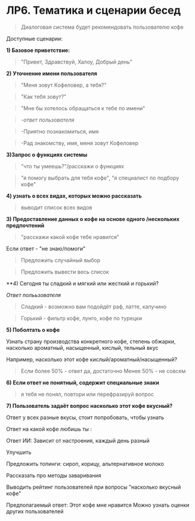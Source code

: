 ЛР6. Тематика и сценарии бесед
===============================

>Диалоговая система будет рекомендовать пользователю кофе

Доступные сценарии:

**1) Базовое приветствие:**

>"Привет, Здравствуй, Халоу, Добрый день" 

**2) Уточнение имени пользователя**

>"Меня зовут Кофеловер, а тебя?"

>"Как тебя зовут?"

>"Мне бы хотелось обращаться к тебе по имени"

>*-ответ пользователя*

>-Приятно познакомиться, имя

>-Рад знакомству, имя, меня зовут Кофеловер 

**3)Запрос о функциях системы**

>"что ты умеешь?"/расскажи о функциях 

>"я помогу выбрать для тебя кофе", "я специалист по подбору кофе"

**4) узнать о всех видах, которых можно рассказать**

>выводит список всех видов 

**3) Предоставление данных о кофе на основе одного /нескольких предпочтений**

>"расскажи какой кофе  тебе нравится"

Если ответ - "не знаю/помоги"

>Предложить случайный выбор

>Предложить вывести весь список 

**4) Сегодня ты сладкий и мягкий или жесткий и горький?

*Ответ полььзователя*

>Сладкий - возможно вам подойдёт раф, латте, капучино

>Горький - фильтр кофе, лунго, кофе по турецки

**5) Поболтать о кофе**

Узнать страну производства конкретного кофе, степень обжарки, насколько ароматный, насыщенный, кислый, тельный вкус

  Например, насколько этот кофе кислый/ароматный/насыщенный?

>Если более 50% - ответ да, достаточно
>Менее 50% - не совсем 

**6) Если ответ не понятный, содержит специальные знаки**

>я тебя не понял, повтори или перефразируй вопрос

**7) Пользователь задаёт вопрос насколько этот кофе вкусный?**

Ответ у всех разные вкусы, стоит попробовать, чтобы узнать 

Ответ на какой кофе любишь ты  :

Ответ ИИ: Зависит от настроения, каждый день разный

Улучшить 

Предложить топинги: сироп, корицу, альтернативное молоко

Рассказать про методы заваривания

Выводить рейтинг пользователей при вопросы "насколько вкусный кофе"

Предполагаемый ответ: Этот кофе мне нравится  Можно узнать оценки других пользователей
